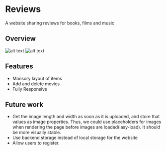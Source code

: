 # Reviews

A website sharing reviews for books, films and music

## Overview

![alt text](assets/index.pngindex.png)
![alt text](assets/mansory.png)

## Features
- Mansory layout of items
- Add and delete movies
- Fully Responsive

## Future work

- Get the image length and width as soon as it is uploaded, and store that values as image properties. Thus, we could use placeholders for images when rendering the page before images are loaded(lasy-load). It should be more visually stable.
- Use backend storage instead of local storage for the website
- Allow users to register.
